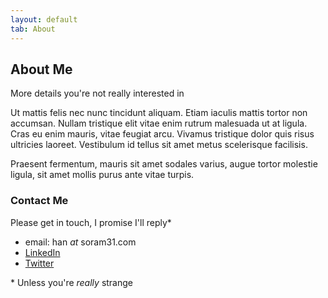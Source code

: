 ```yaml
---
layout: default
tab: About
---
```

## About Me
More details you're not really interested in

Ut mattis felis nec nunc tincidunt aliquam. Etiam iaculis mattis tortor non
accumsan. Nullam tristique elit vitae enim rutrum malesuada ut at ligula. Cras
eu enim mauris, vitae feugiat arcu. Vivamus tristique dolor quis risus ultricies
laoreet. Vestibulum id tellus sit amet metus scelerisque facilisis.

Praesent fermentum, mauris sit amet sodales varius, augue tortor molestie ligula, sit amet mollis purus ante vitae turpis.

### <span id='contact'>Contact Me

Please get in touch, I promise I'll reply*

* email: h&shy;a&shy;n&nbsp;<em>a&shy;t</em>&nbsp;s&shy;o&shy;r&shy;a&shy;m&shy;3&shy;1.c&shy;o&shy;m
* [LinkedIn](# "linkedin account")
* [Twitter](# "twitter stream")

<span class='footnote'>* Unless you're _really_ strange</span>
